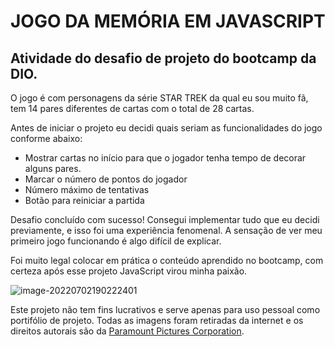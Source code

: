 # JOGO DA MEMÓRIA EM JAVASCRIPT

## Atividade do desafio de projeto do bootcamp da DIO.

O jogo é com personagens da série STAR TREK da qual eu sou muito fã, tem 14 pares diferentes de cartas com o total de 28 cartas.

Antes de iniciar o projeto eu decidi quais seriam as funcionalidades do jogo conforme abaixo: 
 - Mostrar cartas no início para que o jogador tenha tempo de decorar alguns pares.
 - Marcar o número de pontos do jogador
 - Número máximo de tentativas
 - Botão para reiniciar a partida

Desafio concluído com sucesso! Consegui implementar tudo que eu decidi previamente, e isso foi uma experiência fenomenal. A sensação de ver meu primeiro jogo funcionando é algo difícil de explicar. 

Foi muito legal colocar em prática o conteúdo aprendido no bootcamp, com certeza após esse projeto JavaScript virou minha paixão. 

![image-20220702190222401](/home/roni/.config/Typora/typora-user-images/image-20220702190222401.png)

Este projeto não tem fins lucrativos e serve apenas para uso pessoal como portifólio de projeto.
Todas as imagens foram retiradas da internet e os direitos autorais são da [Paramount Pictures Corporation](http://www.paramount.com/). 
